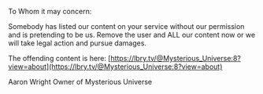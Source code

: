 To Whom it may concern:

Somebody has listed our content on your service without our permission and is pretending to be us. Remove the user and ALL our content now or we will take legal action and pursue damages.

The offending content is here: [https://lbry.tv/@Mysterious_Universe:8?view=about](https://lbry.tv/@Mysterious_Universe:8?view=about)

Aaron Wright
Owner of Mysterious Universe
